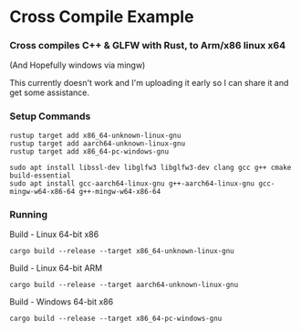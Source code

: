 # Cross Compile Example
### Cross compiles C++ & GLFW with Rust, to Arm/x86 linux x64
(And Hopefully windows via mingw)

This currently doesn't work and I'm uploading it early so I can share it and get some assistance.

### Setup Commands
```
rustup target add x86_64-unknown-linux-gnu
rustup target add aarch64-unknown-linux-gnu
rustup target add x86_64-pc-windows-gnu
```

```
sudo apt install libssl-dev libglfw3 libglfw3-dev clang gcc g++ cmake build-essential
sudo apt install gcc-aarch64-linux-gnu g++-aarch64-linux-gnu gcc-mingw-w64-x86-64 g++-mingw-w64-x86-64
```

### Running
Build - Linux 64-bit x86
```
cargo build --release --target x86_64-unknown-linux-gnu
```

Build - Linux 64-bit ARM
```
cargo build --release --target aarch64-unknown-linux-gnu
```

Build - Windows 64-bit x86
```
cargo build --release --target x86_64-pc-windows-gnu
```